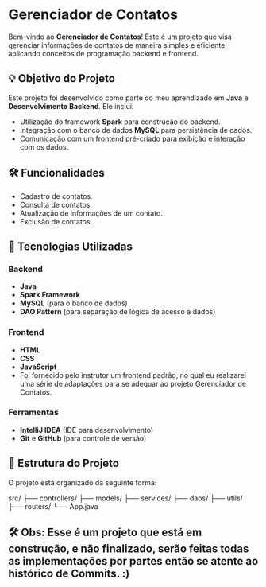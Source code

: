 # Gerenciador de Contatos

Bem-vindo ao **Gerenciador de Contatos**! Este é um projeto que visa gerenciar informações de contatos de maneira simples e eficiente, aplicando conceitos de programação backend e frontend.

## 💡 Objetivo do Projeto

Este projeto foi desenvolvido como parte do meu aprendizado em **Java** e **Desenvolvimento Backend**. Ele inclui:

- Utilização do framework **Spark** para construção do backend.
- Integração com o banco de dados **MySQL** para persistência de dados.
- Comunicação com um frontend pré-criado para exibição e interação com os dados.

## 🛠️ Funcionalidades

- Cadastro de contatos.
- Consulta de contatos.
- Atualização de informações de um contato.
- Exclusão de contatos.

## 🚀 Tecnologias Utilizadas

### Backend
- **Java**
- **Spark Framework**
- **MySQL** (para o banco de dados)
- **DAO Pattern** (para separação de lógica de acesso a dados)

### Frontend
- **HTML**
- **CSS**
- **JavaScript**
- Foi fornecido pelo instrutor um frontend padrão, no qual eu realizarei uma série de adaptações para se adequar ao projeto Gerenciador de Contatos.

### Ferramentas
- **IntelliJ IDEA** (IDE para desenvolvimento)
- **Git** e **GitHub** (para controle de versão)

## 📂 Estrutura do Projeto

O projeto está organizado da seguinte forma:

src/ ├── controllers/ ├── models/ ├── services/ ├── daos/ ├── utils/ ├── routers/ └── App.java


## 🛠️ Obs: Esse é um projeto que está em construção, e não finalizado, serão feitas todas as implementações por partes então se atente ao histórico de Commits. :)
